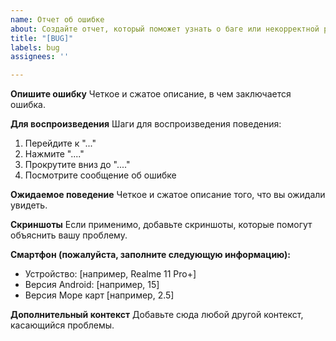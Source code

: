 ```yaml
---
name: Отчет об ошибке
about: Создайте отчет, который поможет узнать о баге или некорректной работе
title: "[BUG]"
labels: bug
assignees: ''

---
```


**Опишите ошибку**
Четкое и сжатое описание, в чем заключается ошибка.

**Для воспроизведения**
Шаги для воспроизведения поведения:
1. Перейдите к "..."
2. Нажмите "...."
3. Прокрутите вниз до "...."
4. Посмотрите сообщение об ошибке

**Ожидаемое поведение**
Четкое и сжатое описание того, что вы ожидали увидеть.

**Скриншоты**
Если применимо, добавьте скриншоты, которые помогут объяснить вашу проблему.

**Смартфон (пожалуйста, заполните следующую информацию):**
 - Устройство: [например, Realme 11 Pro+]
 - Версия Android: [например, 15]
 - Версия Море карт [например, 2.5]

**Дополнительный контекст**
Добавьте сюда любой другой контекст, касающийся проблемы.
